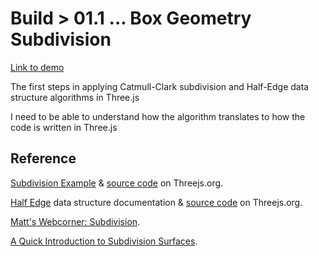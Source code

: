 # Build > 01.1 ... Box Geometry Subdivision

[Link to demo](https://larryzodiac.github.io/Generative-Jewellery/build/01/01.1/index.html)

The first steps in applying Catmull-Clark subdivision and Half-Edge data structure algorithms in Three.js

I need to be able to understand how the algorithm translates to how the code is written in Three.js



## Reference

[Subdivision Example](https://threejs.org/examples/?q=sub#webgl_modifier_subdivision) & [source code](https://github.com/mrdoob/three.js/blob/master/examples/webgl_modifier_subdivision.html) on Threejs.org.

[Half Edge](https://threejs.org/docs/#examples/quickhull/HalfEdge) data structure documentation & [source code](https://github.com/mrdoob/three.js/blob/master/examples/js/QuickHull.js) on Threejs.org.

[Matt's Webcorner: Subdivision](http://graphics.stanford.edu/~mdfisher/subdivision.html).

[A Quick Introduction to Subdivision Surfaces](http://www.holmes3d.net/graphics/subdivision/).
